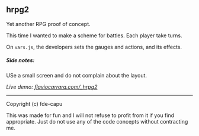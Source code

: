 ## hrpg2

Yet another RPG proof of concept.

This time I wanted to make a scheme for battles. Each player take turns.

On `vars.js`, the developers sets the gauges and actions, and its effects.

##### Side notes:

USe a small screen and do not complain about the layout.

*Live demo: [flaviocarrara.com/_hrpg2](http://flaviocarrara.com/_hrpg2)*

---

Copyright (c) fde-capu

This was made for fun and I will not refuse to profit from it if you find appropriate. Just do not use any of the code concepts without contracting me.
